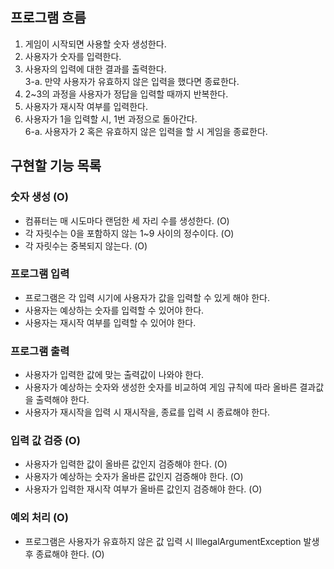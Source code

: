 ## 프로그램 흐름
1. 게임이 시작되면 사용할 숫자 생성한다.
2. 사용자가 숫자를 입력한다.
3. 사용자의 입력에 대한 결과를 출력한다.\
   3-a. 만약 사용자가 유효하지 않은 입력을 했다면 종료한다.
4. 2~3의 과정을 사용자가 정답을 입력할 때까지 반복한다.
5. 사용자가 재시작 여부를 입력한다.
6. 사용자가 1을 입력할 시, 1번 과정으로 돌아간다.\
   6-a. 사용자가 2 혹은 유효하지 않은 입력을 할 시 게임을 종료한다.

## 구현할 기능 목록
### 숫자 생성 (O)
- 컴퓨터는 매 시도마다 랜덤한 세 자리 수를 생성한다. (O)
- 각 자릿수는 0을 포함하지 않는 1~9 사이의 정수이다. (O)
- 각 자릿수는 중복되지 않는다. (O)

### 프로그램 입력
- 프로그램은 각 입력 시기에 사용자가 값을 입력할 수 있게 해야 한다.
- 사용자는 예상하는 숫자를 입력할 수 있어야 한다.
- 사용자는 재시작 여부를 입력할 수 있어야 한다.

### 프로그램 출력
- 사용자가 입력한 값에 맞는 출력값이 나와야 한다.
- 사용자가 예상하는 숫자와 생성한 숫자를 비교하여 게임 규칙에 따라 올바른 결과값을 출력해야 한다.
- 사용자가 재시작을 입력 시 재시작을, 종료를 입력 시 종료해야 한다.

### 입력 값 검증 (O)
- 사용자가 입력한 값이 올바른 값인지 검증해야 한다. (O)
- 사용자가 예상하는 숫자가 올바른 값인지 검증해야 한다. (O)
- 사용자가 입력한 재시작 여부가 올바른 값인지 검증해야 한다. (O)

### 예외 처리 (O)
- 프로그램은 사용자가 유효하지 않은 값 입력 시 IllegalArgumentException 발생 후 종료해야 한다. (O)
